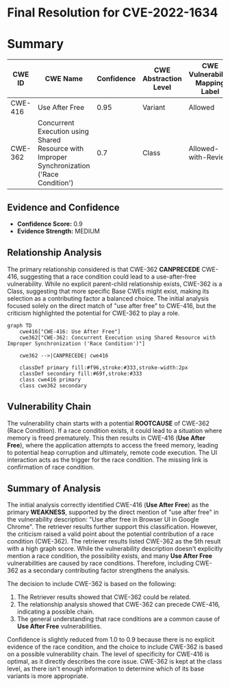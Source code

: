 # Final Resolution for CVE-2022-1634

# Summary
| CWE ID | CWE Name | Confidence | CWE Abstraction Level | CWE Vulnerability Mapping Label | CWE-Vulnerability Mapping Notes |
|---|---|---|---|---|---|
| CWE-416 | Use After Free | 0.95 | Variant | Allowed | Primary CWE |
| CWE-362 | Concurrent Execution using Shared Resource with Improper Synchronization ('Race Condition') | 0.7 | Class | Allowed-with-Review | Secondary Candidate: Possible contributing factor to the **Use After Free**. |

## Evidence and Confidence

*   **Confidence Score:** 0.9
*   **Evidence Strength:** MEDIUM

## Relationship Analysis
The primary relationship considered is that CWE-362 **CANPRECEDE** CWE-416, suggesting that a race condition could lead to a use-after-free vulnerability. While no explicit parent-child relationship exists, CWE-362 is a Class, suggesting that more specific Base CWEs might exist, making its selection as a contributing factor a balanced choice. The initial analysis focused solely on the direct match of "use after free" to CWE-416, but the criticism highlighted the potential for CWE-362 to play a role.

```mermaid
graph TD
    cwe416["CWE-416: Use After Free"]
    cwe362["CWE-362: Concurrent Execution using Shared Resource with Improper Synchronization ('Race Condition')"]

    cwe362 -->|CANPRECEDE| cwe416

    classDef primary fill:#f96,stroke:#333,stroke-width:2px
    classDef secondary fill:#69f,stroke:#333
    class cwe416 primary
    class cwe362 secondary
```

## Vulnerability Chain
The vulnerability chain starts with a potential **ROOTCAUSE** of CWE-362 (Race Condition). If a race condition exists, it could lead to a situation where memory is freed prematurely. This then results in CWE-416 (**Use After Free**), where the application attempts to access the freed memory, leading to potential heap corruption and ultimately, remote code execution. The UI interaction acts as the trigger for the race condition. The missing link is confirmation of race condition.

## Summary of Analysis
The initial analysis correctly identified CWE-416 (**Use After Free**) as the primary **WEAKNESS**, supported by the direct mention of "use after free" in the vulnerability description: "Use after free in Browser UI in Google Chrome". The retriever results further support this classification. However, the criticism raised a valid point about the potential contribution of a race condition (CWE-362). The retriever results listed CWE-362 as the 5th result with a high graph score.
While the vulnerability description doesn't explicitly mention a race condition, the possibility exists, and many **Use After Free** vulnerabilities are caused by race conditions. Therefore, including CWE-362 as a secondary contributing factor strengthens the analysis.

The decision to include CWE-362 is based on the following:
1.  The Retriever results showed that CWE-362 could be related.
2.  The relationship analysis showed that CWE-362 can precede CWE-416, indicating a possible chain.
3.  The general understanding that race conditions are a common cause of **Use After Free** vulnerabilities.

Confidence is slightly reduced from 1.0 to 0.9 because there is no explicit evidence of the race condition, and the choice to include CWE-362 is based on a possible vulnerability chain. The level of specificity for CWE-416 is optimal, as it directly describes the core issue. CWE-362 is kept at the class level, as there isn't enough information to determine which of its base variants is more appropriate.